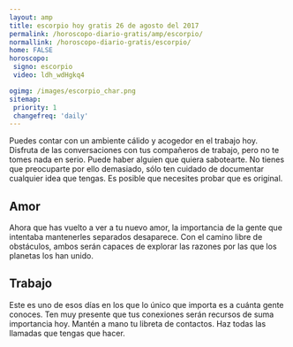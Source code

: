 ```yaml
---
layout: amp
title: escorpio hoy gratis 26 de agosto del 2017 
permalink: /horoscopo-diario-gratis/amp/escorpio/
normallink: /horoscopo-diario-gratis/escorpio/
home: FALSE
horoscopo:
 signo: escorpio
 video: ldh_wdHgkq4

ogimg: /images/escorpio_char.png
sitemap:
 priority: 1
 changefreq: 'daily'
---
```



Puedes contar con un ambiente cálido y acogedor en el trabajo hoy. Disfruta de las conversaciones con tus compañeros de trabajo, pero no te tomes nada en serio. Puede haber alguien que quiera sabotearte. No tienes que preocuparte por ello demasiado, sólo ten cuidado de documentar cualquier idea que tengas. Es posible que necesites probar que es original.

## Amor

Ahora que has vuelto a ver a tu nuevo amor, la importancia de la gente que intentaba mantenerles separados desaparece. Con el camino libre de obstáculos, ambos serán capaces de explorar las razones por las que los planetas los han unido.

## Trabajo

Este es uno de esos días en los que lo único que importa es a cuánta gente conoces. Ten muy presente que tus conexiones serán recursos de suma importancia hoy. Mantén a mano tu libreta de contactos. Haz todas las llamadas que tengas que hacer.